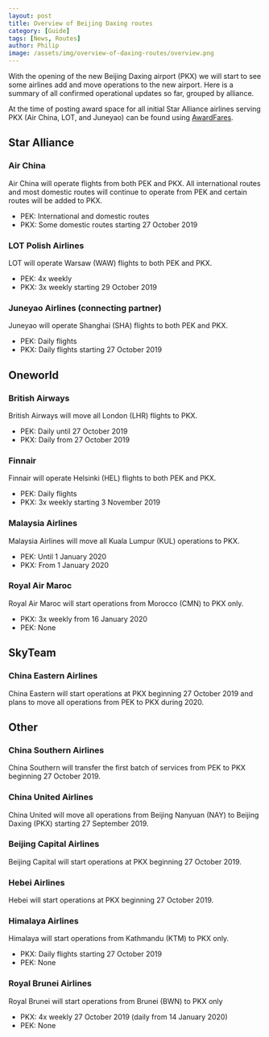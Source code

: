 ```yaml
---
layout: post
title: Overview of Beijing Daxing routes
category: [Guide]
tags: [News, Routes]
author: Philip
image: /assets/img/overview-of-daxing-routes/overview.png
---
```


With the opening of the new Beijing Daxing airport (PKX) we will start to see some airlines add and move operations to the new airport. Here is a summary of all confirmed operational updates so far, grouped by alliance. 

At the time of posting award space for all initial Star Alliance airlines serving PKX (Air China, LOT, and Juneyao) can be found using [AwardFares](https://awardfares.com/search?PKX..).

## Star Alliance

### Air China
Air China will operate flights from both PEK and PKX. All international routes and most domestic routes will continue to operate from PEK and certain routes will be added to PKX.
- PEK: International and domestic routes
- PKX: Some domestic routes starting 27 October 2019

### LOT Polish Airlines
LOT will operate Warsaw (WAW) flights to both PEK and PKX.
- PEK: 4x weekly
- PKX: 3x weekly starting 29 October 2019

### Juneyao Airlines (connecting partner)
Juneyao will operate Shanghai (SHA) flights to both PEK and PKX.
- PEK: Daily flights
- PKX: Daily flights starting 27 October 2019

## Oneworld

### British Airways
British Airways will move all London (LHR) flights to PKX.
- PEK: Daily until 27 October 2019
- PKX: Daily from 27 October 2019

### Finnair
Finnair will operate Helsinki (HEL) flights to both PEK and PKX.
- PEK: Daily flights
- PKX: 3x weekly starting 3 November 2019

### Malaysia Airlines
Malaysia Airlines will move all Kuala Lumpur (KUL) operations to PKX.
- PEK: Until 1 January 2020
- PKX: From 1 January 2020

### Royal Air Maroc
Royal Air Maroc will start operations from Morocco (CMN) to PKX only.
- PKX: 3x weekly from 16 January 2020
- PEK: None

## SkyTeam

### China Eastern Airlines
China Eastern will start operations at PKX beginning 27 October 2019 and plans to move all operations from PEK to PKX during 2020.

## Other

### China Southern Airlines
China Southern will transfer the first batch of services from PEK to PKX beginning 27 October 2019.

### China United Airlines
China United will move all operations from Beijing Nanyuan (NAY) to Beijing Daxing (PKX) starting 27 September 2019.

### Beijing Capital Airlines
Beijing Capital will start operations at PKX beginning 27 October 2019.

### Hebei Airlines
Hebei will start operations at PKX beginning 27 October 2019.

### Himalaya Airlines
Himalaya will start operations from Kathmandu (KTM) to PKX only.
- PKX: Daily flights starting 27 October 2019
- PEK: None

### Royal Brunei Airlines
Royal Brunei will start operations from Brunei (BWN) to PKX only
- PKX: 4x weekly 27 October 2019 (daily from 14 January 2020)
- PEK: None
